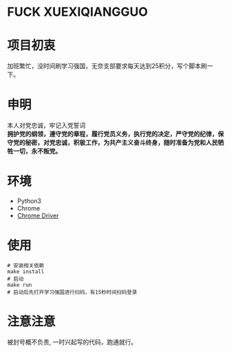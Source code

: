 # FUCK XUEXIQIANGGUO

# 项目初衷
加班繁忙，没时间刷学习强国，无奈支部要求每天达到25积分，写个脚本刷一下。

# 申明
本人对党忠诚，牢记入党誓词  
**拥护党的纲领，遵守党的章程，履行党员义务，执行党的决定，严守党的纪律，保守党的秘密，对党忠诚，积极工作，为共产主义奋斗终身，随时准备为党和人民牺牲一切，永不叛党。**

# 环境
- Python3
- Chrome
- [Chrome Driver](https://chromedriver.chromium.org/getting-started)

# 使用
```
# 安装相关依赖
make install
# 启动
make run
# 启动后先打开学习强国进行扫码，有15秒时间扫码登录
```
# 注意注意
被封号概不负责, 一时兴起写的代码，跑通就行。